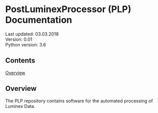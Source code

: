 # PostLuminexProcessor (PLP) Documentation

Last updated: 03.03.2018<br>
Version: 0.01<br>
Python version: 3.6<br>

## Contents
[Overview](#overview)<br>


## Overview
The PLP repository contains software for the automated processing of Luminex Data.
